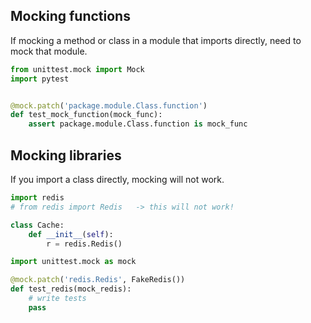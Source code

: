 ## Mocking functions

If mocking a method or class in a module that imports directly, need to mock that module.

```py
from unittest.mock import Mock
import pytest


@mock.patch('package.module.Class.function')
def test_mock_function(mock_func):
    assert package.module.Class.function is mock_func
```

## Mocking libraries

If you import a class directly, mocking will not work.

```py
import redis
# from redis import Redis   -> this will not work!

class Cache:
    def __init__(self):
        r = redis.Redis()
```

```py
import unittest.mock as mock

@mock.patch('redis.Redis', FakeRedis())
def test_redis(mock_redis):
    # write tests
    pass

```
